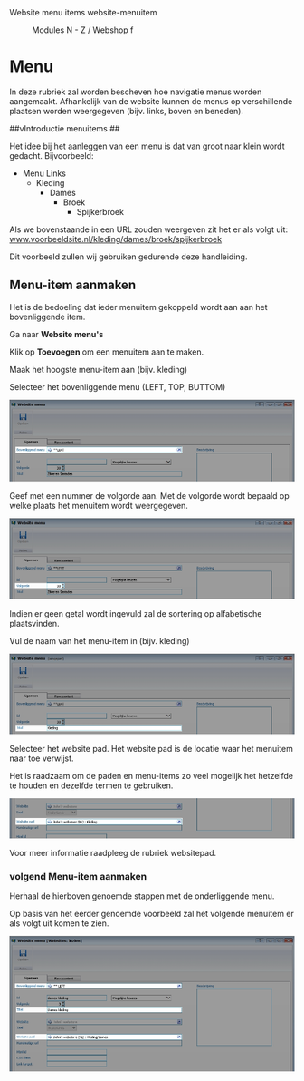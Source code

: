 <properties>
	<page>
		<title>Website menu items</title>
		<description>Website menu items</description>
		<context>website-menuitem</context>
	</page>
	<menu>
		<position>Modules N - Z / Webshop</position>
		<title>Website menu items</title>
		<sort>f</sort>
	</menu>
</properties>

# Menu #

In deze rubriek zal worden bescheven hoe navigatie menus worden aangemaakt. Afhankelijk van de website kunnen de menus op verschillende plaatsen worden weergegeven (bijv. links, boven en beneden).

##vIntroductie menuitems ##

Het idee bij het aanleggen van een menu is dat van groot naar klein wordt gedacht. Bijvoorbeeld: 
- Menu Links
	- Kleding
		- Dames
			- Broek
				- Spijkerbroek

Als we bovenstaande in een URL zouden weergeven zit het er als volgt uit:
www.voorbeeldsite.nl/kleding/dames/broek/spijkerbroek

Dit voorbeeld zullen wij gebruiken gedurende deze handleiding.

## Menu-item aanmaken ##

<div class="tip">
Het is de bedoeling dat ieder menuitem gekoppeld wordt aan aan het bovenliggende item.
</div>

Ga naar **Website menu's**

Klik op **Toevoegen** om een menuitem aan te maken.

Maak het hoogste menu-item aan (bijv. kleding)

Selecteer het bovenliggende menu (LEFT, TOP, BUTTOM)

![Bovenliggend menu selecteren](images/bovenliggend_menu.jpg)

Geef met een nummer de volgorde aan. Met de volgorde wordt bepaald op welke plaats het menuitem wordt weergegeven.

![Volgorde menu bepalen](images/volgorde.jpg)

<div class="tip">
Indien er geen getal wordt ingevuld zal de sortering op alfabetische plaatsvinden.
</div>

Vul de naam van het menu-item in (bijv. kleding)

![Menutitel aanmaken](images/menutitel_invullen.jpg)

Selecteer het website pad. Het website pad is de locatie waar het menuitem naar toe verwijst.

<div class="tip">
Het is raadzaam om de paden en menu-items zo veel mogelijk het hetzelfde te houden en dezelfde termen te gebruiken.
</div>

![Websitepath vastleggen](images/websitepath_vastleggen_bij_menuitems.jpg)

<div class="tip">
Voor meer informatie raadpleeg de rubriek websitepad.
</div>


### volgend Menu-item aanmaken ###

Herhaal de hierboven genoemde stappen met de onderliggende menu.

Op basis van het eerder genoemde voorbeeld zal het volgende menuitem er als volgt uit komen te zien.

![Volgende menu-item aanmaken](images/nieuw_submenu.jpg)